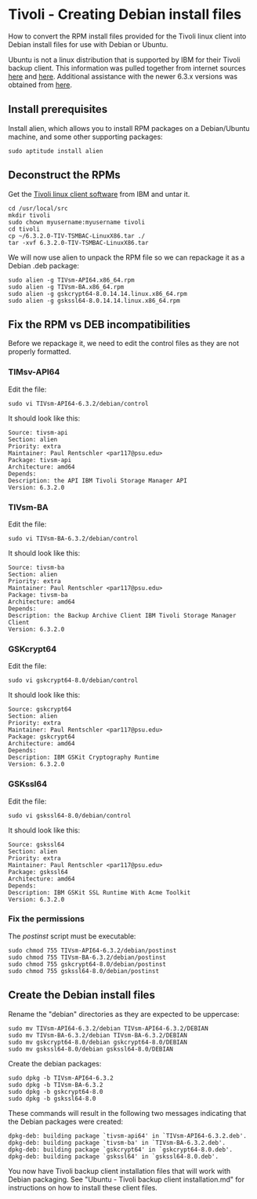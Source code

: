 # Tivoli - Creating Debian install files

How to convert the RPM install files provided for the Tivoli linux client into
Debian install files for use with Debian or Ubuntu.


Ubuntu is not a linux distribution that is supported by IBM for their Tivoli
backup client. This information was pulled together from internet sources
[here](http://www.rocko.me/?p=82) and [here](http://open-systems.ufl.edu/ubuntu_client).
Additional assistance with the newer 6.3.x versions was obtained from
[here](https://kb.berkeley.edu/page.php?id=27401).


## Install prerequisites

Install alien, which allows you to install RPM packages on a Debian/Ubuntu
machine, and some other supporting packages:

    sudo aptitude install alien


## Deconstruct the RPMs

Get the [Tivoli linux client software](http://www-01.ibm.com/support/docview.wss?uid=swg21239415)
from IBM and untar it.

    cd /usr/local/src
    mkdir tivoli
    sudo chown myusername:myusername tivoli
    cd tivoli
    cp ~/6.3.2.0-TIV-TSMBAC-LinuxX86.tar ./
    tar -xvf 6.3.2.0-TIV-TSMBAC-LinuxX86.tar

We will now use alien to unpack the RPM file so we can repackage it as a
Debian .deb package:

    sudo alien -g TIVsm-API64.x86_64.rpm
    sudo alien -g TIVsm-BA.x86_64.rpm
    sudo alien -g gskcrypt64-8.0.14.14.linux.x86_64.rpm
    sudo alien -g gskssl64-8.0.14.14.linux.x86_64.rpm


## Fix the RPM vs DEB incompatibilities

Before we repackage it, we need to edit the control files as they are not
properly formatted.

### TIMsv-API64

Edit the file:

    sudo vi TIVsm-API64-6.3.2/debian/control

It should look like this:

    Source: tivsm-api
    Section: alien
    Priority: extra
    Maintainer: Paul Rentschler <par117@psu.edu>
    Package: tivsm-api
    Architecture: amd64
    Depends:
    Description: the API IBM Tivoli Storage Manager API
    Version: 6.3.2.0

### TIVsm-BA

Edit the file:

    sudo vi TIVsm-BA-6.3.2/debian/control

It should look like this:

    Source: tivsm-ba
    Section: alien
    Priority: extra
    Maintainer: Paul Rentschler <par117@psu.edu>
    Package: tivsm-ba
    Architecture: amd64
    Depends:
    Description: the Backup Archive Client IBM Tivoli Storage Manager Client
    Version: 6.3.2.0

### GSKcrypt64

Edit the file:

    sudo vi gskcrypt64-8.0/debian/control

It should look like this:

    Source: gskcrypt64
    Section: alien
    Priority: extra
    Maintainer: Paul Rentschler <par117@psu.edu>
    Package: gskcrypt64
    Architecture: amd64
    Depends:
    Description: IBM GSKit Cryptography Runtime
    Version: 6.3.2.0

### GSKssl64

Edit the file:

    sudo vi gskssl64-8.0/debian/control

It should look like this:

    Source: gskssl64
    Section: alien
    Priority: extra
    Maintainer: Paul Rentschler <par117@psu.edu>
    Package: gskssl64
    Architecture: amd64
    Depends:
    Description: IBM GSKit SSL Runtime With Acme Toolkit
    Version: 6.3.2.0


### Fix the permissions

The _postinst_ script must be executable:

    sudo chmod 755 TIVsm-API64-6.3.2/debian/postinst
    sudo chmod 755 TIVsm-BA-6.3.2/debian/postinst
    sudo chmod 755 gskcrypt64-8.0/debian/postinst
    sudo chmod 755 gskssl64-8.0/debian/postinst


## Create the Debian install files

Rename the "debian" directories as they are expected to be uppercase:

    sudo mv TIVsm-API64-6.3.2/debian TIVsm-API64-6.3.2/DEBIAN
    sudo mv TIVsm-BA-6.3.2/debian TIVsm-BA-6.3.2/DEBIAN
    sudo mv gskcrypt64-8.0/debian gskcrypt64-8.0/DEBIAN
    sudo mv gskssl64-8.0/debian gskssl64-8.0/DEBIAN

Create the debian packages:

    sudo dpkg -b TIVsm-API64-6.3.2
    sudo dpkg -b TIVsm-BA-6.3.2
    sudo dpkg -b gskcrypt64-8.0
    sudo dpkg -b gskssl64-8.0

These commands will result in the following two messages indicating that the
Debian packages were created:

    dpkg-deb: building package `tivsm-api64' in `TIVsm-API64-6.3.2.deb'.
    dpkg-deb: building package `tivsm-ba' in `TIVsm-BA-6.3.2.deb'.
    dpkg-deb: building package `gskcrypt64' in `gskcrypt64-8.0.deb'.
    dpkg-deb: building package `gskssl64' in `gskssl64-8.0.deb'.

You now have Tivoli backup client installation files that will work with
Debian packaging. See "Ubuntu - Tivoli backup client installation.md" for
instructions on how to install these client files.
